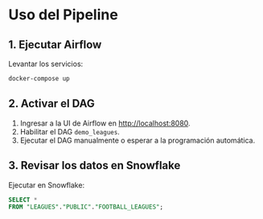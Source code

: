 # Uso del Pipeline

## 1. Ejecutar Airflow
Levantar los servicios:
```bash
docker-compose up
```

## 2. Activar el DAG
1. Ingresar a la UI de Airflow en [http://localhost:8080](http://localhost:8080).
2. Habilitar el DAG `demo_leagues`.
3. Ejecutar el DAG manualmente o esperar a la programación automática.

## 3. Revisar los datos en Snowflake
Ejecutar en Snowflake:
```sql
SELECT *
FROM "LEAGUES"."PUBLIC"."FOOTBALL_LEAGUES";
```